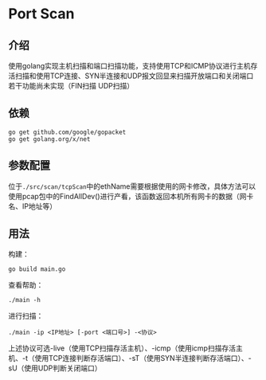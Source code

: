 # Port Scan
## 介绍
使用golang实现主机扫描和端口扫描功能，支持使用TCP和ICMP协议进行主机存活扫描和使用TCP连接、SYN半连接和UDP报文回显来扫描开放端口和关闭端口  
若干功能尚未实现（FIN扫描 UDP扫描）
## 依赖
```
go get github.com/google/gopacket
go get golang.org/x/net
```
## 参数配置
位于`./src/scan/tcpScan`中的ethName需要根据使用的网卡修改，具体方法可以使用pcap包中的FindAllDev()进行产看，该函数返回本机所有网卡的数据（网卡名、IP地址等）
## 用法
构建：
```
go build main.go
```
查看帮助：
```
./main -h
```
进行扫描：
```
./main -ip <IP地址> [-port <端口号>] -<协议>
```
上述协议可选-live（使用TCP扫描存活主机）、-icmp（使用icmp扫描存活主机、-t（使用TCP连接判断存活端口）、-sT（使用SYN半连接判断存活端口）、-sU（使用UDP判断关闭端口）
